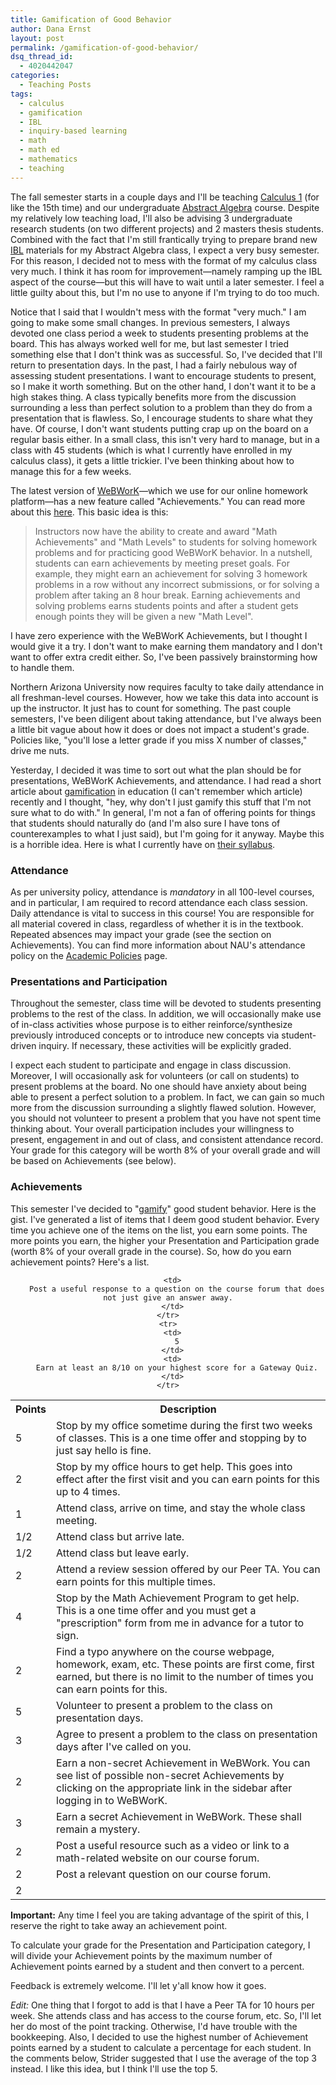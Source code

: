 ```yaml
---
title: Gamification of Good Behavior
author: Dana Ernst
layout: post
permalink: /gamification-of-good-behavior/
dsq_thread_id:
  - 4020442047
categories:
  - Teaching Posts
tags:
  - calculus
  - gamification
  - IBL
  - inquiry-based learning
  - math
  - math ed
  - mathematics
  - teaching
---
```


The fall semester starts in a couple days and I'll be teaching [Calculus 1](http://teaching.danaernst.com/mat136f13/) (for like the 15th time) and our undergraduate [Abstract Algebra](http://teaching.danaernst.com/mat411f13/) course. Despite my relatively low teaching load, I'll also be advising 3 undergraduate research students (on two different projects) and 2 masters thesis students. Combined with the fact that I'm still frantically trying to prepare brand new [IBL](http://maamathedmatters.blogspot.com/2013/05/what-heck-is-ibl.html) materials for my Abstract Algebra class, I expect a very busy semester. For this reason, I decided not to mess with the format of my calculus class very much. I think it has room for improvement&#8212;namely ramping up the IBL aspect of the course&#8212;but this will have to wait until a later semester. I feel a little guilty about this, but I'm no use to anyone if I'm trying to do too much.

Notice that I said that I wouldn't mess with the format "very much." I am going to make some small changes. In previous semesters, I always devoted one class period a week to students presenting problems at the board. This has always worked well for me, but last semester I tried something else that I don't think was as successful. So, I've decided that I'll return to presentation days. In the past, I had a fairly nebulous way of assessing student presentations. I want to encourage students to present, so I make it worth something. But on the other hand, I don't want it to be a high stakes thing. A class typically benefits more from the discussion surrounding a less than perfect solution to a problem than they do from a presentation that is flawless. So, I encourage students to share what they have. Of course, I don't want students putting crap up on the board on a regular basis either. In a small class, this isn't very hard to manage, but in a class with 45 students (which is what I currently have enrolled in my calculus class), it gets a little trickier. I've been thinking about how to manage this for a few weeks.

The latest version of [WeBWorK](http://webwork.maa.org/)&#8212;which we use for our online homework platform&#8212;has a new feature called "Achievements." You can read more about this [here](http://webworkgoehle.blogspot.com/2013/02/math-achievements-and-webwork.html). This basic idea is this:

> Instructors now have the ability to create and award "Math Achievements" and "Math Levels" to students for solving homework problems and for practicing good WeBWorK behavior. In a nutshell, students can earn achievements by meeting preset goals. For example, they might earn an achievement for solving 3 homework problems in a row without any incorrect submissions, or for solving a problem after taking an 8 hour break. Earning achievements and solving problems earns students points and after a student gets enough points they will be given a new "Math Level".

I have zero experience with the WeBWorK Achievements, but I thought I would give it a try. I don't want to make earning them mandatory and I don't want to offer extra credit either. So, I've been passively brainstorming how to handle them.

Northern Arizona University now requires faculty to take daily attendance in all freshman-level courses. However, how we take this data into account is up the instructor. It just has to count for something. The past couple semesters, I've been diligent about taking attendance, but I've always been a little bit vague about how it does or does not impact a student's grade. Policies like, "you'll lose a letter grade if you miss X number of classes," drive me nuts.

Yesterday, I decided it was time to sort out what the plan should be for presentations, WeBWorK Achievements, and attendance. I had read a short article about [gamification](http://en.wikipedia.org/wiki/Gamification) in education (I can't remember which article) recently and I thought, "hey, why don't I just gamify this stuff that I'm not sure what to do with." In general, I'm not a fan of offering points for things that students should naturally do (and I'm also sure I have tons of counterexamples to what I just said), but I'm going for it anyway. Maybe this is a horrible idea. Here is what I currently have on [their syllabus](http://teaching.danaernst.com/mat136f13/syllabus/).

### Attendance

As per university policy, attendance is *mandatory* in all 100-level courses, and in particular, I am required to record attendance each class session. Daily attendance is vital to success in this course! You are responsible for all material covered in class, regardless of whether it is in the textbook. Repeated absences may impact your grade (see the section on Achievements). You can find more information about NAU's attendance policy on the [Academic Policies](http://nau.edu/student-life/student-handbook/academic-policies/) page.

### Presentations and Participation

Throughout the semester, class time will be devoted to students presenting problems to the rest of the class. In addition, we will occasionally make use of in-class activities whose purpose is to either reinforce/synthesize previously introduced concepts or to introduce new concepts via student-driven inquiry. If necessary, these activities will be explicitly graded.

I expect each student to participate and engage in class discussion. Moreover, I will occasionally ask for volunteers (or call on students) to present problems at the board. No one should have anxiety about being able to present a perfect solution to a problem. In fact, we can gain so much more from the discussion surrounding a slightly flawed solution. However, you should not volunteer to present a problem that you have not spent time thinking about. Your overall participation includes your willingness to present, engagement in and out of class, and consistent attendance record. Your grade for this category will be worth 8% of your overall grade and will be based on Achievements (see below).

### Achievements

This semester I've decided to "[gamify](http://en.wikipedia.org/wiki/Gamification)" good student behavior. Here is the gist. I've generated a list of items that I deem good student behavior. Every time you achieve one of the items on the list, you earn some points. The more points you earn, the higher your Presentation and Participation grade (worth 8% of your overall grade in the course). So, how do you earn achievement points? Here's a list.

<center>
<table class="table table-striped">
    <tr>
      <th>
        Points
      </th>
      <th>
        Description
      </th>
    </tr>
    <tr>
      <td>
        5
      </td>
      <td>
        Stop by my office sometime during the first two weeks of classes. This is a one time offer and stopping by to just say hello is fine.
      </td>
    </tr>
    <tr>
      <td>
        2
      </td>
      <td>
        Stop by my office hours to get help. This goes into effect after the first visit and you can earn points for this up to 4 times.
      </td>
    </tr>
    <tr>
      <td>
        1
      </td>
      <td>
        Attend class, arrive on time, and stay the whole class meeting.
      </td>
    </tr>
    <tr>
      <td>
        1/2
      </td>
      <td>
        Attend class but arrive late.
      </td>
    </tr>
    <tr>
      <td>
        1/2
      </td>
      <td>
        Attend class but leave early.
      </td>
    </tr>
    <tr>
      <td>
        2
      </td>
      <td>
        Attend a review session offered by our Peer TA. You can earn points for this multiple times.
      </td>
    </tr>
    <tr>
      <td>
        4
      </td>
      <td>
        Stop by the Math Achievement Program to get help. This is a one time offer and you must get a "prescription" form from me in advance for a tutor to sign.
      </td>
    </tr>
    <tr>
      <td>
        2
      </td>
      <td>
        Find a typo anywhere on the course webpage, homework, exam, etc. These points are first come, first earned, but there is no limit to the number of times you can earn points for this.
      </td>
    </tr>
    <tr>
      <td>
        5
      </td>
      <td>
        Volunteer to present a problem to the class on presentation days.
      </td>
    </tr>
    <tr>
      <td>
        3
      </td>
      <td>
        Agree to present a problem to the class on presentation days after I've called on you.
      </td>
    </tr>
    <tr>
      <td>
        2
      </td>
      <td>
        Earn a non-secret Achievement in WeBWork. You can see list of possible non-secret Achievements by clicking on the appropriate link in the sidebar after logging in to WeBWorK.
      </td>
    </tr>
    <tr>
      <td>
        3
      </td>
      <td>
        Earn a secret Achievement in WeBWork. These shall remain a mystery.
      </td>
    </tr>
    <tr>
      <td>
        2
      </td>
      <td>
        Post a useful resource such as a video or link to a math-related website on our course forum.
      </td>
    </tr>
    <tr>
      <td>
        2
      </td>
      <td>
        Post a relevant question on our course forum.
      </td>
    </tr>
    <tr>
      <td>
        2
      </td>

      <td>
        Post a useful response to a question on the course forum that does not just give an answer away.
      </td>
    </tr>
    <tr>
      <td>
        5
      </td>
      <td>
        Earn at least an 8/10 on your highest score for a Gateway Quiz.
      </td>
    </tr>
  </table>
  </center>

  <strong>Important:</strong> Any time I feel you are taking advantage of the spirit of this, I reserve the right to take away an achievement point.

To calculate your grade for the Presentation and Participation category, I will divide your Achievement points by the maximum number of Achievement points earned by a student and then convert to a percent.

Feedback is extremely welcome. I'll let y'all know how it goes.

<em>Edit:</em> One thing that I forgot to add is that I have a Peer TA for 10 hours per week. She attends class and has access to the course forum, etc. So, I'll let her do most of the point tracking. Otherwise, I'd have trouble with the bookkeeping. Also, I decided to use the highest number of Achievement points earned by a student to calculate a percentage for each student. In the comments below, Strider suggested that I use the average of the top 3 instead. I like this idea, but I think I'll use the top 5.
